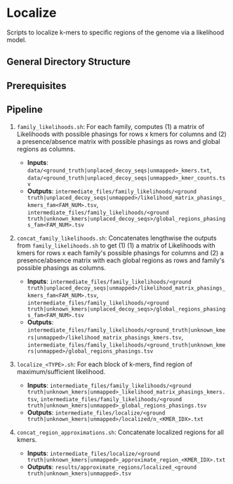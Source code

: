 # Localize

Scripts to localize k-mers to specific regions of the genome via a likelihood model.

## General Directory Structure

## Prerequisites

## Pipeline


1. ```family_likelihoods.sh```: For each family, computes (1) a matrix of Likelihoods with possible phasings for rows x kmers for columns and (2) a presence/absence matrix with possible phasings as rows and global regions as columns.
    - **Inputs**: ```data/<ground_truth|unplaced_decoy_seqs|unmapped>_kmers.txt```, ```data/<ground_truth|unplaced_decoy_seqs|unmapped>_kmer_counts.tsv```
    - **Outputs**:  ```intermediate_files/family_likelihoods/<ground truth|unplaced_decoy_seqs|unmapped>/likelihood_matrix_phasings_kmers_fam<FAM_NUM>.tsv```, ```intermediate_files/family_likelihoods/<ground truth|unknown_kmers|unplaced_decoy_seqs>/global_regions_phasings_fam<FAM_NUM>.tsv```


2. ```concat_family_likelihoods.sh```: Concatenates lengthwise the outputs from ```family_likelihoods.sh``` to get (1) (1) a matrix of Likelihoods with kmers for rows x each family's possible phasings for columns and (2) a presence/absence matrix with each global regions as rows and family's possible phasings as columns.
    - **Inputs**:  ```intermediate_files/family_likelihoods/<ground truth|unplaced_decoy_seqs|unmapped>/likelihood_matrix_phasings_kmers_fam<FAM_NUM>.tsv```, ```intermediate_files/family_likelihoods/<ground truth|unknown_kmers|unplaced_decoy_seqs>/global_regions_phasings_fam<FAM_NUM>.tsv```
    - **Outputs**:  ```intermediate_files/family_likelihoods/<ground_truth|unknown_kmers|unmapped>/likelihood_matrix_phasings_kmers.tsv```, ```intermediate_files/family_likelihoods/<ground_truth|unknown_kmers|unmapped>/global_regions_phasings.tsv```


3. ```localize_<TYPE>.sh```: For each block of k-mers, find region of maximum/sufficient likelihood.
    - **Inputs**: ```intermediate_files/family_likelihoods/<ground truth|unknown_kmers|unmapped>_likelihood_matrix_phasings_kmers.tsv```, ```intermediate_files/family_likelihoods/<ground truth|unknown_kmers|unmapped>_global_regions_phasings.tsv```
    - **Outputs**: ```intermediate_files/localize/<ground truth|unknown_kmers|unmapped>/localized/n_<KMER_IDX>.txt```


4. ```concat_region_approximations.sh```: Concatenate localized regions for all kmers.
    - **Inputs**: ```intermediate_files/localize/<ground truth|unknown_kmers|unmapped>_approximate_region_<KMER_IDX>.txt```
    - **Outputs**: ```results/approximate_regions/localized_<ground truth|unknown_kmers|unmapped>.tsv```

